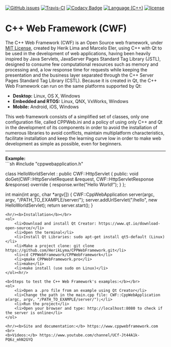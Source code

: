 [![GitHub issues](https://img.shields.io/github/issues/HerikLyma/CPPWebFramework.svg)](https://github.com/HerikLyma/CPPWebFramework/issues)
[![Travis-CI](https://travis-ci.org/HerikLyma/CPPWebFramework.svg?branch=master)](https://travis-ci.org/HerikLyma/CPPWebFramework)
[![Codacy Badge](https://api.codacy.com/project/badge/Grade/8b818182369744f0af42a52785f7b5fe)](https://www.codacy.com/app/HerikLyma/CPPWebFramework?utm_source=github.com&amp;utm_medium=referral&amp;utm_content=HerikLyma/CPPWebFramework&amp;utm_campaign=Badge_Grade)
[![Language (C++)](https://img.shields.io/badge/powered_by-C++-green.svg?style=flat-square)](https://isocpp.org/)
[![license](https://img.shields.io/github/license/mashape/apistatus.svg)](https://github.com/HerikLyma/CPPWebFramework/blob/master/LICENSE.txt)


# C++ Web Framework (CWF)



The C++ Web Framework (CWF) is an Open Source web framework, under <a href="https://github.com/HerikLyma/CPPWebFramework/blob/master/LICENSE.txt">MIT License</a>, 
created by Herik Lima and Marcelo Eler, using C++ with Qt to be used in the development of web applications, having been heavily inspired by 
Java Servlets, JavaServer Pages Standard Tag Library (JSTL), designed to consume few computational resources such as memory and processing and, a low response time for requests 
while keeping the presentation and the business layer separated through the C++ Server Pages Standard Tag Library (CSTL). 
Because it is created in Qt, the C++ Web Framework can run on the same platforms supported by Qt:

<ul>
    <li><b>Desktop:</b> Linux, OS X, Windows</li>
    <li><b>Embedded and RTOS:</b> Linux, QNX, VxWorks, Windows</li>
    <li><b>Mobile:</b> Android, iOS, Windows</li>
</ul>

This web framework consists of a simplified set of classes, only one configuration file, called CPPWeb.ini and a policy of using only C++ and Qt in the development of its components in order to avoid the installation of numerous libraries to avoid conflicts, maintain multiplatform characteristics, facilitate installation and keep the learning curve low in order to make web development as simple as possible, 
even for beginners.

<hr/><b>Example:</b></br>
```sh
#include "cppwebapplication.h"

class HelloWorldServlet : public CWF::HttpServlet
{
public:
    void doGet(CWF::HttpServletRequest &request, CWF::HttpServletResponse &response) override
    {
        response.write("<html><body>Hello World!</body></html>");
    }
};

int main(int argc, char *argv[])
{
    CWF::CppWebApplication server(argc, argv, "/PATH_TO_EXAMPLE/server/");
    server.addUrlServlet("/hello", new HelloWorldServlet);
    return server.start();
}
```
<hr/><b>Installation</b></br>
<ol>
    <li>Download and install Qt Creator: https://www.qt.io/download-open-source/</li>
    <li>Open the terminal</li>
    <li>Install Qt Libraries: sudo apt-get install qt5-default (Linux)</li>
    <li>Make a project clone: git clone https://github.com/HerikLyma/CPPWebFramework.git</li>
    <li>cd CPPWebFramework/CPPWebFramework</li>
    <li>qmake CPPWebFramework.pro</li>
    <li>make</li>
    <li>make install (use sudo on Linux)</li>
</ol><hr/>

<b>Steps to test the C++ Web Framework's examples:</b></br>
<ol>
    <li>Open a .pro file from an example using Qt Creator</li>
    <li>Change the path in the main.cpp file: CWF::CppWebApplication a(argc, argv, "/PATH_TO_EXAMPLE/server/");</li>
    <li>Run the project</li>
    <li>Open your browser and type: http://localhost:8080 to check if the server is online</li>
</ol>

<hr/><b>Site and documentation:</b> https://www.cppwebframework.com <br>
<b>Videos:</b> https://www.youtube.com/channel/UCf-Jt44A1k-PQ6z_mhN2GYQ
